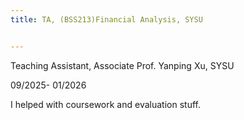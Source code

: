 ```yaml
---
title: TA, (BSS213)Financial Analysis, SYSU


---
```


Teaching Assistant, Associate Prof. Yanping Xu, SYSU

09/2025- 01/2026

I helped with coursework and evaluation stuff.

<!--more-->
